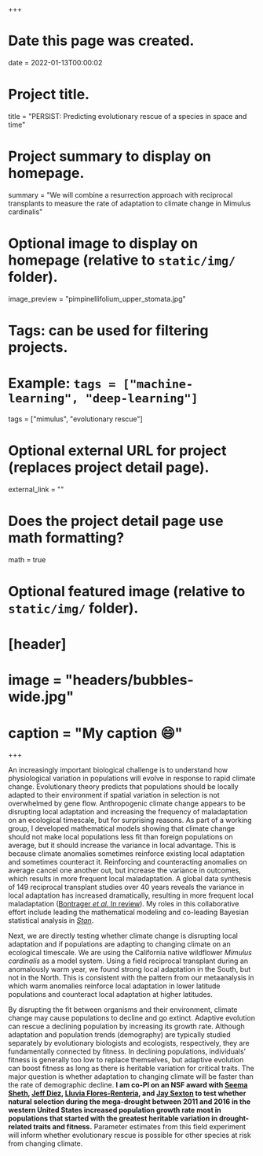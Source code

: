 +++
# Date this page was created.
date = 2022-01-13T00:00:02

# Project title.
title = "PERSIST: Predicting evolutionary rescue of a species in space and time"

# Project summary to display on homepage.
summary = "We will combine a resurrection approach with reciprocal transplants to measure the rate of adaptation to climate change in Mimulus cardinalis"

# Optional image to display on homepage (relative to `static/img/` folder).
image_preview = "pimpinellifolium_upper_stomata.jpg"

# Tags: can be used for filtering projects.
# Example: `tags = ["machine-learning", "deep-learning"]`
tags = ["mimulus", "evolutionary rescue"]

# Optional external URL for project (replaces project detail page).
external_link = ""

# Does the project detail page use math formatting?
math = true

# Optional featured image (relative to `static/img/` folder).
# [header]
# image = "headers/bubbles-wide.jpg"
# caption = "My caption :smile:"

+++


An increasingly important biological challenge is to understand how physiological variation in populations will evolve in response to rapid climate change. Evolutionary theory predicts that populations should be locally adapted to their environment if spatial variation in selection is not overwhelmed by gene flow. Anthropogenic climate change appears to be disrupting local adaptation and increasing the frequency of maladaptation on an ecological timescale, but for surprising reasons. As part of a working group, I developed mathematical models showing that climate change should not make local populations less fit than foreign populations on average, but it should increase the variance in local advantage. This is because climate anomalies sometimes reinforce existing local adaptation and sometimes counteract it. Reinforcing and counteracting anomalies on average cancel one another out, but increase the variance in outcomes, which results in more frequent local maladaptation. A global data synthesis of 149 reciprocal transplant studies over 40 years reveals the variance in local adaptation has increased dramatically, resulting in more frequent local maladaptation ([Bontrager *et al.* In review](https://doi.org/10.1101/2020.11.01.364349)).  My roles in this collaborative effort include leading the mathematical modeling and co-leading Bayesian statistical analysis in [*Stan*](https://mc-stan.org).

Next, we are directly testing whether climate change is disrupting local adaptation and if populations are adapting to changing climate on an ecological timescale. We are using the California native wildflower *Mimulus cardinalis* as a model system. Using a field reciprocal transplant during an anomalously warm year, we found strong local adaptation in the South, but not in the North. This is consistent with the pattern from our metaanalysis in which warm anomalies reinforce local adaptation in lower latitude populations and counteract local adaptation at higher latitudes.

By disrupting the fit between organisms and their environment, climate change may cause populations to decline and go extinct. Adaptive evolution can rescue a declining population by increasing its growth rate. Although adaptation and population trends (demography) are typically studied separately by evolutionary biologists and ecologists, respectively, they are fundamentally connected by fitness. In declining populations, individuals’ fitness is generally too low to replace themselves, but adaptive evolution can boost fitness as long as there is heritable variation for critical traits. The major question is whether adaptation to changing climate will be faster than the rate of demographic decline. **I am co-PI on an NSF award with [Seema Sheth](https://seemasheth.weebly.com/), [Jeff Diez](https://ie2.uoregon.edu/people/diez/), [Lluvia Flores-Renteria](https://lluviafloresr.wixsite.com/lluviafloreslab), and [Jay Sexton](https://sextonlab.ucmerced.edu/) to test whether natural selection during the mega-drought between 2011 and 2016 in the western United States increased population growth rate most in populations that started with the greatest heritable variation in drought-related traits and fitness.**  Parameter estimates from this field experiment will inform whether evolutionary rescue is possible for other species at risk from changing climate. 